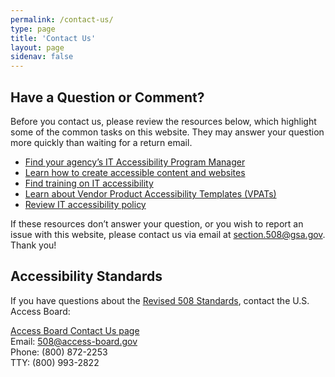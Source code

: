```yaml
---
permalink: /contact-us/
type: page
title: 'Contact Us'
layout: page
sidenav: false
---
```


<h2><strong>Have a Question or Comment?</strong></h2>
<p>Before you contact us, please review the resources below, which highlight some of the common tasks on this website. They may answer your question more quickly than waiting for a return email.</p>
<ul>
<li><a href="{{site.baseurl}}/tools/coordinator-listing">Find your agency’s IT Accessibility Program Manager</a></li>
<li><a href="{{site.baseurl}}/create">Learn how to create accessible content and websites</a></li>
<li><a href="{{site.baseurl}}/training">Find training on IT accessibility</a></li>
<li><a href="{{site.baseurl}}/sell/vpat">Learn about Vendor Product Accessibility Templates (VPATs)</a></li>
<li><a href="{{site.baseurl}}/manage/laws-and-policies">Review IT accessibility policy</a></li>
</ul>
<p>If these resources don’t answer your question, or you wish to report an issue with this website, please contact us via email at <a href="mailto:section.508@gsa.gov" class="mailto">section.508@gsa.gov<span class="mailto" aria-label="(link sends e-mail)"></span></a>. Thank you!</p>
<h2><strong>Accessibility Standards</strong></h2>
<p>If you have questions about the <a target="_blank" href="https://www.access-board.gov/guidelines-and-standards/communications-and-it/about-the-ict-refresh/final-rule/text-of-the-standards-and-guidelines">Revised 508 Standards</a>, contact the U.S. Access Board:</p>
<p><a target="_blank" href="https://www.access-board.gov/contact/">Access Board Contact Us page</a><br> Email: <a href="mailto:508@access-board.gov" class="mailto">508@access-board.gov<span class="mailto" aria-label="(link sends e-mail)"></span></a><br> Phone: (800) 872-2253<br> TTY: (800) 993-2822</p>
